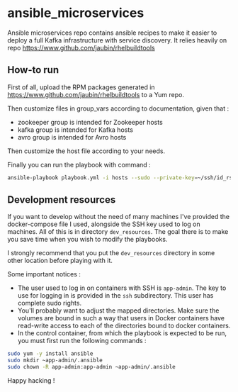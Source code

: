 # ansible_microservices
Ansible microservices repo contains ansible recipes to make it easier to deploy a full Kafka infrastructure with service discovery. It relies heavily on repo https://www.github.com/jaubin/rhelbuildtools

## How-to run
First of all, upload the RPM packages generated in https://www.github.com/jaubin/rhelbuildtools to a Yum repo.

Then customize files in group_vars according to documentation, given that :
* zookeeper group is intended for Zookeeper hosts
* kafka group is intended for Kafka hosts
* avro group is intended for Avro hosts

Then customize the host file according to your needs.

Finally you can run the playbook with command :

```bash
ansible-playbook playbook.yml -i hosts --sudo --private-key=~/ssh/id_rsa
```

## Development resources

If you want to develop without the need of many machines I've provided the docker-compose file I used, alongside the
SSH key used to log on machines. All of this is in directory ```dev_resources```. The goal there is to make you save time
when you wish to modify the playbooks.

I strongly recommend that you put the ```dev_resources``` directory in some other location before playing with it.

Some important notices :
* The user used to log in on containers with SSH is ```app-admin```. The key to use for logging in is provided in the ```ssh``` subdirectory. This user has complete sudo rights.
* You'll probably want to adjust the mapped directories. Make sure the volumes are bound in such a way that users in Docker containers have read-write access to each of the directories bound to docker containers.
* In the control container, from which the playbook is expected to be run, you must first run the following commands :
```bash
sudo yum -y install ansible
sudo mkdir ~app-admin/.ansible
sudo chown -R app-admin:app-admin ~app-admin/.ansible
```

Happy hacking !
